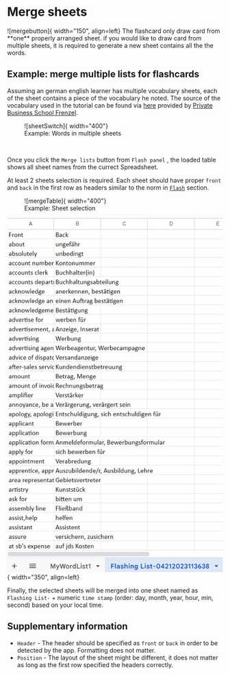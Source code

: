 
# Merge sheets


<div style="display: flex; align-items: center;" markdown>
![mergebutton]{ width="150", align=left}
The flashcard only draw card from **one** properly arranged sheet. if you would like to draw card from multiple sheets, it is required to generate a new sheet contains all the the words. 
</div>


## Example: merge multiple lists for flashcards

Assuming an german english learner has multiple vocabulary sheets, each of the sheet contains a piece of the vocabulary he noted. The source of the vocabulary used in the tutorial can be found via [here](https://www.frenzelschule.de/download/business-english-vocabulary-vocabulary-list-exam.xls) provided by [Private Business School Frenzel](https://www.frenzelschule.de/).


<figure markdown>
![sheetSwitch]{ width="400"}
  <figcaption>Example: Words in multiple sheets </figcaption>
</figure>
<br>

Once you click the `Merge lists` button from `Flash panel` , the loaded table shows all sheet names from the currect Spreadsheet. 

At least 2 sheets selection is required. Each sheet should have proper `front` and `back` in the first row as headers similar to the norm in [`Flash`][flashcardSection] section.


<figure markdown>
![mergeTable]{ width="400"}
  <figcaption>Example: Sheet selection </figcaption>
</figure>




![mergedSheet]{ width="350", align=left}

Finally, the selected sheets will be merged into one sheet named as `Flashing List-` + numeric `time stamp` (order: day, month, year, hour, min, second) based on your local time.

## Supplementary information

* `Header` - The header should be specified as `front` or `back` in order to be detected by the app. Formatting does not matter.
* `Position` - The layout of the sheet might be different, it does not matter as long as the first row specified the headers correctly. 

[mergebutton]: ./assets/images/merge_button.png
[sheetSwitch]: ./assets/images/sheets_switch.gif
[mergeTable]: ./assets/images/merge_table.png
[mergedSheet]: ./assets/images/merged_sheet.gif
[flashcardSection]: ./index.md#flashcards





